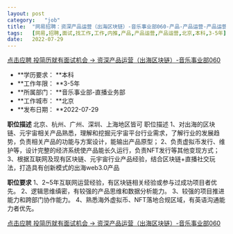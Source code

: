 ```yaml
---
layout:	post
category:	"job"
title:	"网易招聘：资深产品运营（出海区块链）-音乐事业部060-产品-产品运营-产品运营-北京本科3-5年"
tags:	[网易,招聘,面试,找工作,工作,内推,产品,产品运营,产品运营,北京,本科,3-5年]
date:	2022-07-29
---
```


[点击应聘 投简历就有面试机会 -> 资深产品运营（出海区块链）-音乐事业部060](http://mobile.bole.netease.com/bole/boleDetail?id=41918&employeeId=346f03c3cda5f04c&key=all)



- **学历要求： **本科
- **工作年限： **3-5年
- **所属部门： **音乐事业部-直播业务部
- **工作城市： **北京
- **发布日期： **2022-07-29



**职位描述**
北京、杭州、广州、深圳、上海地区皆可
职位描述
1、对出海的区块链、元宇宙相关产品熟悉，理解和挖掘元宇宙平台行业需求，了解行业的发展趋势，负责相关产品的功能与方案设计，能输出产品原型；
2、负责虚拟币发行、维护等，设计完整的经济系统使产品能长久运行，负责NFT发行等其他变现方式；
3、根据互联网及现有区块链、元宇宙行业产品经验，结合区块链+直播社交玩法，打造具有创新模式的出海web3.0产品



**职位要求**
1、2~5年互联网运营经验，有区块链相关经验或参与过成功项目者优先。 
2、逻辑思维缜密，有较强的产品思维和数据分析能力。 
3、较强的项目推进能力和跨部门协作能力。 
4、熟悉海外虚拟币、NFT落地合规区域，有英语沟通能力者优先。



[点击应聘 投简历就有面试机会 -> 资深产品运营（出海区块链）-音乐事业部060](http://mobile.bole.netease.com/bole/boleDetail?id=41918&employeeId=346f03c3cda5f04c&key=all)